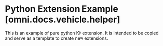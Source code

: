 # Python Extension Example [omni.docs.vehicle.helper]

This is an example of pure python Kit extension. It is intended to be copied and serve as a template to create new extensions.

